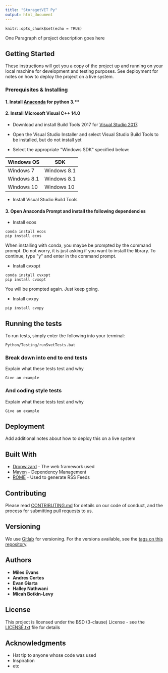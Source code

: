 ```yaml
---
title: "StoragetVET Py"
output: html_document
---
```


```{r setup, include=FALSE}
knitr::opts_chunk$set(echo = TRUE)
```

One Paragraph of project description goes here

## Getting Started

These instructions will get you a copy of the project up and running on your local machine for development and testing purposes. See deployment for notes on how to deploy the project on a live system.

### Prerequisites & Installing

#### 1. Install [Anaconda](https://www.anaconda.com/download/) for python 3.**

#### 2. Install Microsoft Visual C++ 14.0

- Download and install Build Tools 2017 for [Visual Studio 2017](https://visualstudio.microsoft.com/downloads/).

- Open the Visual Studio Installer and select Visual Studio Build Tools to be installed, but do not install yet

- Select the appropriate "Windows SDK" specified below:

| Windows OS   | SDK        |
|--------------|------------|
| Windows 7    | Windows 8.1|
| Windows 8.1  | Windows 8.1|
| Windows 10   | Windows 10 |


- Install Visual Studio Build Tools

#### 3. Open Anaconda Prompt and install the following dependencies

- Install ecos 
    
```
conda install ecos
pip install ecos
```
When installing with conda, you maybe be prompted by the command prompt. Do not worry, it is just asking if you want to install the library. To continue, type "y" and enter in the command prompt.

- Install cvxopt 
    
```
conda install cvxopt
pip install cvxopt
```
You will be prompted again. Just keep going.

- Install cvxpy 
    
```
pip install cvxpy
```

## Running the tests

To run tests, simply enter the following into your terminal:
```
Python/Testing/runSvetTests.bat
```

### Break down into end to end tests

Explain what these tests test and why

```
Give an example
```

### And coding style tests

Explain what these tests test and why

```
Give an example
```

## Deployment

Add additional notes about how to deploy this on a live system

## Built With

* [Dropwizard](http://www.dropwizard.io/1.0.2/docs/) - The web framework used
* [Maven](https://maven.apache.org/) - Dependency Management
* [ROME](https://rometools.github.io/rome/) - Used to generate RSS Feeds

## Contributing

Please read [CONTRIBUTING.md](https://gist.github.com/PurpleBooth/b24679402957c63ec426) for details on our code of conduct, and the process for submitting pull requests to us.

## Versioning

We use [Gitlab](http://gitlab.com/) for versioning. For the versions available, see the [tags on this repository](https://gitlab.epri.com/storagetvet/SVETpy/tags). 

## Authors

* **Miles Evans**
* **Andres Cortes**
* **Evan Giarta**
* **Halley Nathwani**
* **Micah Botkin-Levy**

## License

This project is licensed under the BSD (3-clause) License - see the [LICENSE.txt](LICENSE.txt) file for details

## Acknowledgments

* Hat tip to anyone whose code was used
* Inspiration
* etc
